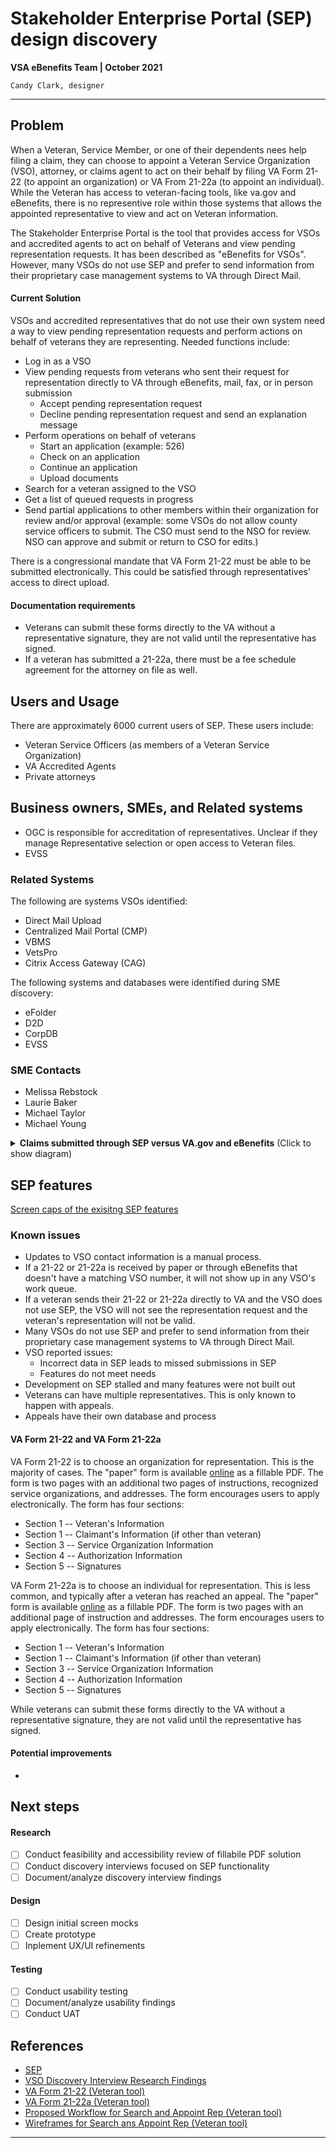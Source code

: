 # Stakeholder Enterprise Portal (SEP) design discovery
**VSA eBenefits Team | October 2021**

`Candy Clark, designer`

---

## Problem
When a Veteran, Service Member, or one of their dependents nees help filing a claim, they can choose to appoint a Veteran Service Organization (VSO), attorney, or claims agent to act on their behalf by filing VA Form 21-22 (to appoint an organization) or VA From 21-22a (to appoint an individual). While the Veteran has access to veteran-facing tools, like va.gov and eBenefits, there is no representive role within those systems that allows the appointed representative to view and act on Veteran information.

The Stakeholder Enterprise Portal is the tool that provides access for VSOs and accredited agents to act on behalf of Veterans and view pending representation requests. It has been described as "eBenefits for VSOs". However, many VSOs do not use SEP and prefer to send information from their proprietary case management systems to VA through Direct Mail.

#### Current Solution

VSOs and accredited representatives that do not use their own system need a way to view pending representation requests and perform actions on behalf of veterans they are representing. Needed functions include:
- Log in as a VSO
- View pending requests from veterans who sent their request for representation directly to VA through eBenefits, mail, fax, or in person submission
    - Accept pending representation request
    - Decline pending representation request and send an explanation message
- Perform operations on behalf of veterans
    - Start an application (example: 526)
    - Check on an application
    - Continue an application
    - Upload documents
- Search for a veteran assigned to the VSO
- Get a list of queued requests in progress
- Send partial applications to other members within their organization for review and/or approval (example: some VSOs do not allow county service officers to submit. The CSO must send to the NSO for review. NSO can approve and submit or return to CSO for edits.)

There is a congressional mandate that VA Form 21-22 must be able to be submitted electronically. This could be satisfied through representatives' access to direct upload.

<!-- ### Business cases -->
<!--
### Business processes

Users can apply for a COE by submitting VA Form 26-1880 by mail. Online, users can log into eBenefits and electronically submit the form. Many eBenefits users will have a COE automatically generated for download. Some lenders can generate a COE via VA's Web LGY system.

<details>
  <summary><strong>Current COE business process</strong> (Click to show diagram)</summary>

  ![How to request a Certificate of Eligibility (COE)](https://github.com/department-of-veterans-affairs/va.gov-team/tree/master/products/apply-for-home-loan-COE/research-design/COE_Process_Diagram_1.png)
</details>
-->

#### Documentation requirements
- Veterans can submit these forms directly to the VA without a representative signature, they are not valid until the representative has signed.
- If a veteran has submitted a 21-22a, there must be a fee schedule agreement for the attorney on file as well.

## Users and Usage
There are approximately 6000 current users of SEP. These users include:
- Veteran Service Officers (as members of a Veteran Service Organization)
- VA Accredited Agents
- Private attorneys

## Business owners, SMEs, and Related systems
- OGC is responsible for accreditation of representatives. Unclear if they manage Representative selection or open access to Veteran files.
- EVSS

### Related Systems
The following are systems VSOs identified:
- Direct Mail Upload
- Centralized Mail Portal (CMP)
- VBMS
- VetsPro
- Citrix Access Gateway (CAG)

The following systems and databases were identified during SME discovery:
- eFolder
- D2D
- CorpDB
- EVSS

### SME Contacts
- Melissa Rebstock
- Laurie Baker
- Michael Taylor
- Michael Young


<details>
  <summary><strong>Claims submitted through SEP versus VA.gov and eBenefits</strong> (Click to show diagram)</summary>
  <img width="276" alt="Screen Shot 2021-10-05 at 9 06 56 PM" src="https://user-images.githubusercontent.com/84141672/136131035-68f4655d-205e-412a-9ba4-845c4c49eab3.png">
</details>

<!--
### Eligibility

There are differing requirements for getting a VA loan depending on the nature of an applicant's service. These are summarized below. Specific eligibility can be found on [VA.gov here.](https://www.va.gov/housing-assistance/home-loans/eligibility/)

**Veteran**
- 181 days of service during peacetime
- 90 days of service during war time
- Submit DD214 (Certificate of Release or Discharge)

**Service member**
- 181 days of service during peacetime
- 90 days of service during war time
- Submit statement of service signed by commander, adjutant, or personnel officer

**National Guard or Reserve member**

Depending on service details, there are various requirements.
- 6 years of service in the Reserves or National Guard
- Submit NGB Form 22 (Report of Separation and Record of Service)
- Submit NGB Form 23 (Retirement Points Statement)
- Submit statement of service signed by commander, adjutant, or personnel officer
- Submit proof of character of service

### Use cases
There are several general use cases around Certificate of Eligibility:
- Qualified user with no VA loan history wants to apply for COE
- User (qualifications unknown) wants to apply for COE
- User wants to learn about COE elibgibility
- User wants to learn about COE process
- User want to check status of COE application
- User wants to review and download/print COE
- User needs to update COE information
-->

## SEP features

[Screen caps of the exisitng SEP features]()

<!--
#### eBenefits feature flow

<details>
  <summary><strong>eBenefits user flow diagram</strong> (Click to show diagram)</summary>

  ![Current eBenefits user flow](https://github.com/department-of-veterans-affairs/va.gov-team/tree/master/products/apply-for-home-loan-COE/research-design/COE_Breakdown_1.png)
</details>

#### Proposed VA.gov feature flow

<details>
  <summary><strong>eBenefits user flow diagram</strong> (Click to show diagram)</summary>

  ![VA.gov use case flows](https://github.com/department-of-veterans-affairs/va.gov-team/tree/master/products/apply-for-home-loan-COE/research-design/COE_Usecase_Workflows_1.png)
</details>

#### Suggested IA placement

<details>
  <summary><strong>eBenefits user flow diagram</strong> (Click to show diagram)</summary>

  ![VA.gov information architecture placement](https://github.com/department-of-veterans-affairs/va.gov-team/tree/master/products/apply-for-home-loan-COE/research-design/COE_VAgov_IA_Flows_1.png)
</details>
-->

### Known issues
- Updates to VSO contact information is a manual process.
- If a 21-22 or 21-22a is received by paper or through eBenefits that doesn't have a matching VSO number, it will not show up in any VSO's work queue.
- If a veteran sends their 21-22 or 21-22a directly to VA and the VSO does not use SEP, the VSO will not see the representation request and the veteran's representation will not be valid.
- Many VSOs do not use SEP and prefer to send information from their proprietary case management systems to VA through Direct Mail.
- VSO reported issues:
    - Incorrect data in SEP leads to missed submissions in SEP
    - Features do not meet needs
- Development on SEP stalled and many features were not built out
- Veterans can have multiple representatives. This is only known to happen with appeals.
- Appeals have their own database and process

#### VA Form 21-22 and VA Form 21-22a

VA Form 21-22 is to choose an organization for representation. This is the majority of cases. The "paper" form is available [online](https://www.vba.va.gov/pubs/forms/vba-21-22-are.pdf) as a fillable PDF. The form is two pages with an additional two pages of instructions, recognized service organizations, and addresses. The form encourages users to apply electronically. The form has four sections:

- Section 1 -- Veteran's Information
- Section 1 -- Claimant's Information (if other than veteran)
- Section 3 -- Service Organization Information
- Section 4 -- Authorization Information
- Section 5 -- Signatures

VA Form 21-22a is to choose an individual for representation. This is less common, and typically after a veteran has reached an appeal. The "paper" form is available [online](https://www.vba.va.gov/pubs/forms/VBA-21-22a-ARE.pdf) as a fillable PDF. The form is two pages with an additional page of instruction and addresses. The form encourages users to apply electronically. The form has four sections:

- Section 1 -- Veteran's Information
- Section 1 -- Claimant's Information (if other than veteran)
- Section 3 -- Service Organization Information
- Section 4 -- Authorization Information
- Section 5 -- Signatures

While veterans can submit these forms directly to the VA without a representative signature, they are not valid until the representative has signed.


#### Potential improvements

-

## Next steps

#### Research
- [ ] Conduct feasibility and accessibility review of fillabile PDF solution
- [ ] Conduct discovery interviews focused on SEP functionality
- [ ] Document/analyze discovery interview findings

#### Design
- [ ] Design initial screen mocks
- [ ] Create prototype
- [ ] Inplement UX/UI refinements

#### Testing
- [ ] Conduct usability testing
- [ ] Document/analyze usability findings
- [ ] Conduct UAT

## References

- [SEP](https://www.sep.va.gov/sep/web/guest/sep)
- [VSO Discovery Interview Research Findings](https://github.com/department-of-veterans-affairs/va.gov-team/blob/master/products/ebenefits/view-update-POA/research-design/vso-discovery-interviews/vso-discovery-research-findings.md)
- [VA Form 21-22 (Veteran tool)](https://www.vba.va.gov/pubs/forms/vba-21-22-are.pdf)
- [VA Form 21-22a (Veteran tool)](https://www.vba.va.gov/pubs/forms/VBA-21-22a-ARE.pdf)
- [Proposed Workflow for Search and Appoint Rep (Veteran tool)](https://www.sketch.com/s/6fcfb0c5-8c2d-4231-8b1b-c423e75bf5e2/a/dlG4Y22)
- [Wireframes for Search ans Appoint Rep (Veteran tool)](https://www.sketch.com/s/6fcfb0c5-8c2d-4231-8b1b-c423e75bf5e2/a/PGJ3ZlP)

---
